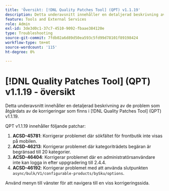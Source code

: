 ```yaml
---
title: 'Översikt: [!DNL Quality Patches Tool] (QPT) v1.1.19'
description: Detta underavsnitt innehåller en detaljerad beskrivning av de problem som åtgärdats av de korrigeringar som finns i  [!DNL Quality Patches Tool] (QPT) v1.1.19.
feature: Tools and External Services
role: Admin
exl-id: 3de3d0c1-37c7-4510-9092-fbaae384120e
type: Troubleshooting
source-git-commit: 7fdb02a6d89d50ea593c5fd99d78101f89198424
workflow-type: tm+mt
source-wordcount: '115'
ht-degree: 0%

---
```


# [!DNL Quality Patches Tool] (QPT) v1.1.19 - översikt

Detta underavsnitt innehåller en detaljerad beskrivning av de problem som åtgärdats av de korrigeringar som finns i [!DNL Quality Patches Tool] (QPT) v1.1.19.

QPT v1.1.19 innehåller följande patchar:

1. **ACSD-45781**: Korrigerar problemet där sökfältet för frontbutik inte visas på mobilen.
1. **ACSD-46213**: Korrigerar problemet där kategoriträdets begäran är begränsad till 20 kategorier.
1. **ACSD-46404**: Korrigerar problemet där en administratörsanvändare inte kan logga in efter uppgradering till 2.4.4.
1. **ACSD-46192**: Korrigerar problemet med att använda slutpunkten `async/bulk/V1/configurable-products/bySku/options`.

Använd menyn till vänster för att navigera till en viss korrigeringssida.
